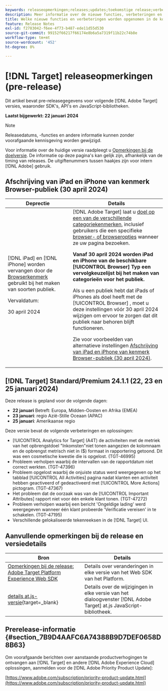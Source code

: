 ```yaml
---
keywords: releaseopmerkingen;releases;updates;toekomstige release;verbeteringen;nieuwe functies;oplossingen;updates;pre-release
description: Meer informatie over de nieuwe functies, verbeteringen en oplossingen die in de komende release van [!DNL Adobe Target], inclusief SDK's, API's en JavaScript-bibliotheken.
title: Welke nieuwe functies en verbeteringen worden opgenomen in de komende [!DNL Target] Vrijgeven?
feature: Release Notes
exl-id: f2783042-f6ee-4f73-b487-ede11d55d530
source-git-commit: 99152f66217f66174e8b6a5a7319f11b22c74b8e
workflow-type: tm+mt
source-wordcount: '452'
ht-degree: 0%

---
```


# [!DNL Target] releaseopmerkingen (pre-release)

Dit artikel bevat pre-releasegegevens voor volgende [!DNL Adobe Target] versies, waaronder SDK&#39;s, API&#39;s en JavaScript-bibliotheken.

**Laatst bijgewerkt: 22 januari 2024**

>[!NOTE]
>
>Releasedatums, -functies en andere informatie kunnen zonder voorafgaande kennisgeving worden gewijzigd.
>
>Voor informatie over de huidige versie raadpleegt u [Opmerkingen bij de doelversie](release-notes.md). De informatie op deze pagina&#39;s kan gelijk zijn, afhankelijk van de timing van releases. De uitgiftenummers tussen haakjes zijn voor intern [!DNL Adobe] gebruik.

## Afschrijving van iPad en iPhone van kenmerk Browser-publiek (30 april 2024)

| Deprectie | Details |
|--- |--- |
| [!DNL iPad] en [!DNL iPhone] worden vervangen door de [Browserkenmerk](/help/main/c-target/c-audiences/c-target-rules/browser.md) gebruikt bij het maken van soorten publiek.<p>Vervaldatum:<P>30 april 2024 | [!DNL Adobe Target] laat u [doel op een van de verschillende categoriekenmerken](/help/main/c-target/c-audiences/c-target-rules/target-rules.md), inclusief gebruikers die een specifieke [browser- of browseropties](/help/main/c-target/c-audiences/c-target-rules/browser.md) wanneer ze uw pagina bezoeken.<P><B>Vanaf 30 april 2024 worden iPad en iPhone van de beschikbare [!UICONTROL Browser] Typ een vervolgkeuzelijst bij het maken van categorieën voor het publiek.</b><P>Als u een publiek hebt dat iPads of iPhones als doel heeft met de [!UICONTROL Browser] , moet u deze instellingen vóór 30 april 2024 wijzigen om ervoor te zorgen dat dit publiek naar behoren blijft functioneren.<p>Zie voor voorbeelden van alternatieve instellingen [Afschrijving van iPad en iPhone van kenmerk Browser-publiek (30 april 2024)](/help/main/c-target/c-audiences/c-target-rules/browser.md#deprecation). |

## [!DNL Target] Standard/Premium 24.1.1 (22, 23 en 25 januari 2024)

Deze release is gepland voor de volgende dagen:

* **22 januari** Betreft: Europa, Midden-Oosten en Afrika (EMEA)
* **23 januari**: regio Azië-Stille Oceaan (APAC)
* **25 januari**: Amerikaanse regio

Deze versie bevat de volgende verbeteringen en oplossingen:

* [!UICONTROL Analytics for Target] (A4T) de activiteiten met de metriek van het opbrengstdoel &quot;Inkomsten&quot;niet tonen aangezien de kolomnaam en de opbrengst metrisch niet in ($) formaat in rapportering getoond. Dit was een cosmetische kwestie die is opgelost. (TGT-46995)
* Probleem verholpen waarbij de intervallen van de rapportdatum niet correct werkten. (TGT-47396)
* Probleem opgelost waarbij de onjuiste status werd weergegeven op het tabblad [!UICONTROL All Activities] pagina nadat klanten een activiteit hebben geactiveerd of gedeactiveerd met [!UICONTROL More Actions] pictogram. (TGT-47367)
* Het probleem dat de oorzaak was van de [!UICONTROL Important Attributes] rapport niet voor één enkele klant tonen. (TGT-47272)
* Probleem verholpen waarbij een bericht &#39;Ongeldige lading&#39; werd weergegeven wanneer één klant probeerde &#39;Verificatie vereisen&#39; in te schakelen. (TGT-47195)
* Verschillende gelokaliseerde tekenreeksen in de [!DNL Target] UI.

## Aanvullende opmerkingen bij de release en versiedetails

| Bron | Details |
|--- |--- |
| [Opmerkingen bij de release: Adobe Target Platform Experience Web SDK](https://experienceleague.adobe.com/docs/experience-platform/edge/release-notes.html?lang=en) | Details over veranderingen in elke versie van het Web SDK van het Platform. |
| [details at.js-versie](https://experienceleague.adobe.com/docs/target-dev/developer/client-side/at-js-implementation/target-atjs-versions.html){target=_blank} | Details over de wijzigingen in elke versie van het dialoogvenster [!DNL Adobe Target] at.js JavaScript-bibliotheek. |

## Prerelease-informatie {#section_7B9D4AAFC6A74388B9D7DEF0658D8B63}

Om voorafgaande berichten over aanstaande productverhogingen te ontvangen aan [!DNL Target] en andere [!DNL Adobe Experience Cloud] oplossingen, aanmelden voor de [!DNL Adobe Priority Product Update]:

[https://www.adobe.com/subscription/priority-product-update.html](https://www.adobe.com/subscription/priority-product-update.html)

